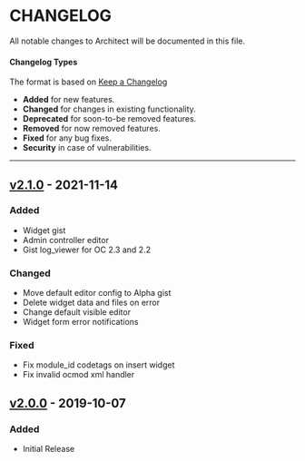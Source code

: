 # CHANGELOG

All notable changes to Architect will be documented in this file.

#### Changelog Types
The format is based on [Keep a Changelog](http://keepachangelog.com/en/1.0.0/)

- **Added** for new features.
- **Changed** for changes in existing functionality.
- **Deprecated** for soon-to-be removed features.
- **Removed** for now removed features.
- **Fixed** for any bug fixes.
- **Security** in case of vulnerabilities.

---

## [v2.1.0] - 2021-11-14
### Added
- Widget gist
- Admin controller editor
- Gist log_viewer for OC 2.3 and 2.2

### Changed
- Move default editor config to Alpha gist
- Delete widget data and files on error
- Change default visible editor
- Widget form error notifications

### Fixed
- Fix module_id codetags on insert widget
- Fix invalid ocmod xml handler

## [v2.0.0] - 2019-10-07
### Added
- Initial Release

[Unreleased]: https://github.com/iSenseLabs/architect/compare/v2.1.0...oc2x
[v2.1.0]: https://github.com/iSenseLabs/architect/releases/tag/v2.0.0..v2.1.0
[v2.0.0]: https://github.com/iSenseLabs/architect/releases/tag/v2.0.0
